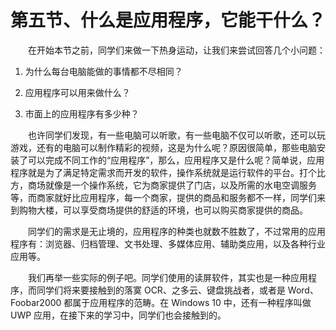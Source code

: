 # 第五节、什么是应用程序，它能干什么？

　　在开始本节之前，同学们来做一下热身运动，让我们来尝试回答几个小问题：

1. 为什么每台电脑能做的事情都不尽相同？

2. 应用程序可以用来做什么？

3. 市面上的应用程序有多少种？

　　也许同学们发现，有一些电脑可以听歌，有一些电脑不仅可以听歌，还可以玩游戏，还有的电脑可以制作精彩的视频，这是为什么呢？原因很简单，那些电脑安装了可以完成不同工作的“应用程序”，那么，应用程序又是什么呢？简单说，应用程序就是为了满足特定需求而开发的软件，操作系统就是运行软件的平台。打个比方，商场就像是一个操作系统，它为商家提供了门店，以及所需的水电空调服务等，而商家就好比应用程序，每一个商家，提供的商品和服务都不一样，同学们来到购物大楼，可以享受商场提供的舒适的环境，也可以购买商家提供的商品。

　　同学们的需求是无止境的，应用程序的种类也就数不胜数了，不过常用的应用程序有：浏览器、归档管理、文书处理、多媒体应用、辅助类应用，以及各种行业应用等。

　　我们再举一些实际的例子吧。同学们使用的读屏软件，其实也是一种应用程序，而同学们将来要接触到的落寞 OCR、之多云、键盘挑战者，或者是 Word、Foobar2000 都属于应用程序的范畴。在 Windows 10 中，还有一种程序叫做 UWP 应用，在接下来的学习中，同学们也会接触到的。

